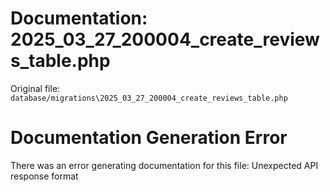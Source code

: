 # Documentation: 2025_03_27_200004_create_reviews_table.php

Original file: `database/migrations\2025_03_27_200004_create_reviews_table.php`

# Documentation Generation Error

There was an error generating documentation for this file: Unexpected API response format